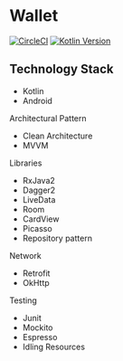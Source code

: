 # Wallet

[![CircleCI](https://circleci.com/gh/HamidQureshi/workflows/Repositories/tree/master.svg?style=svg)](https://circleci.com/gh/HamidQureshi/workflows/Repositories/tree/master)
[![Kotlin Version](https://img.shields.io/badge/kotlin-1.3.31-blue.svg)](http://kotlinlang.org/)

## Technology Stack
* Kotlin
* Android

Architectural Pattern
* Clean Architecture
* MVVM

Libraries
* RxJava2
* Dagger2
* LiveData
* Room
* CardView
* Picasso
* Repository pattern

Network
* Retrofit
* OkHttp

Testing
* Junit
* Mockito
* Espresso
* Idling Resources

